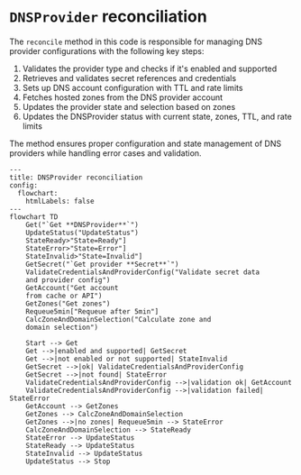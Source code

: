 # `DNSProvider` reconciliation

The `reconcile` method in this code is responsible for managing DNS provider configurations with the following key steps:

1. Validates the provider type and checks if it's enabled and supported
2. Retrieves and validates secret references and credentials
3. Sets up DNS account configuration with TTL and rate limits
4. Fetches hosted zones from the DNS provider account
5. Updates the provider state and selection based on zones
6. Updates the DNSProvider status with current state, zones, TTL, and rate limits

The method ensures proper configuration and state management of DNS providers while handling error cases and validation.

```mermaid
---
title: DNSProvider reconciliation
config:
  flowchart:
    htmlLabels: false
---
flowchart TD
    Get("`Get **DNSProvider**`")
    UpdateStatus("UpdateStatus")
    StateReady>"State=Ready"]
    StateError>"State=Error"]
    StateInvalid>"State=Invalid"]
    GetSecret("`Get provider **Secret**`")
    ValidateCredentialsAndProviderConfig("Validate secret data
    and provider config")
    GetAccount("Get account
    from cache or API")
    GetZones("Get zones")
    Requeue5min["Requeue after 5min"]
    CalcZoneAndDomainSelection("Calculate zone and
    domain selection")
    
    Start --> Get
    Get -->|enabled and supported| GetSecret
    Get -->|not enabled or not supported| StateInvalid
    GetSecret -->|ok| ValidateCredentialsAndProviderConfig
    GetSecret -->|not found| StateError
    ValidateCredentialsAndProviderConfig -->|validation ok| GetAccount
    ValidateCredentialsAndProviderConfig -->|validation failed| StateError
    GetAccount --> GetZones
    GetZones --> CalcZoneAndDomainSelection
    GetZones -->|no zones| Requeue5min --> StateError
    CalcZoneAndDomainSelection --> StateReady
    StateError --> UpdateStatus
    StateReady --> UpdateStatus
    StateInvalid --> UpdateStatus
    UpdateStatus --> Stop
```
